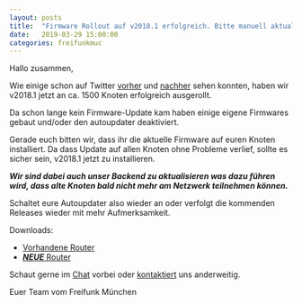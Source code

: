 ```yaml
---
layout: posts
title:  "Firmware Rollout auf v2018.1 erfolgreich. Bitte manuell aktualisieren"
date:   2019-03-29 15:00:00
categories: freifunkmuc
---
```

Hallo zusammen,

Wie einige schon auf Twitter
[vorher](https://twitter.com/kr0mbel/status/1111306968784879616) und
[nach](https://twitter.com/kr0mbel/status/1111372785194946560)[her](https://twitter.com/awlnx/status/1111565625586040832)
sehen konnten, haben wir v2018.1 jetzt an ca. 1500 Knoten erfolgreich ausgerollt.

Da schon lange kein Firmware-Update kam haben einige eigene Firmwares gebaut und/oder den autoupdater deaktiviert.

Gerade euch bitten wir, dass ihr die aktuelle Firmware auf euren Knoten installiert.
Da dass Update auf allen Knoten ohne Probleme verlief, sollte es sicher sein, v2018.1 jetzt zu installieren.

***Wir sind dabei auch unser Backend zu aktualisieren was dazu führen wird, dass alte Knoten bald nicht mehr am Netzwerk teilnehmen können.***

Schaltet eure Autoupdater also wieder an oder verfolgt die kommenden Releases wieder mit mehr Aufmerksamkeit.

Downloads:
* [Vorhandene Router](https://firmware.ffmuc.net/stable/sysupgrade/)
* [***NEUE*** Router](https://firmware.ffmuc.net/stable/factory/)

Schaut gerne im [Chat](https://chat.ffmuc.net/freifunk/channels/firmware) vorbei oder [kontaktiert](/kontakt/) uns anderweitig.

Euer Team vom Freifunk München
